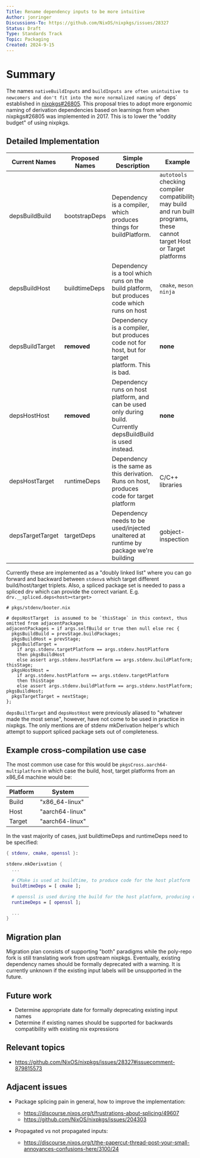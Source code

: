 ```yaml
---
Title: Rename dependency inputs to be more intuitive
Author: jonringer
Discussions-To: https://github.com/NixOS/nixpkgs/issues/28327
Status: Draft
Type: Standards Track
Topic: Packaging
Created: 2024-9-15
---
```


# Summary

The names `nativeBuildInputs` and `buildInputs are often unintuitive to newcomers
and don't fit into the more normalized naming of `deps<Host><Target>` established
in [nixpkgs#26805](https://github.com/NixOS/nixpkgs/pull/26805). This proposal
tries to adopt more ergonomic naming of derivation dependencies based on learnings
from when nixpkgs#26805 was implemented in 2017. This is to lower the "oddity budget"
of using nixpkgs.

## Detailed Implementation

| Current Names    | Proposed Names | Simple Description | Example    |
| --------         | -------        | --------------     | ---------  |
| depsBuildBuild   | bootstrapDeps  | Dependency is a compiler, which produces things for buildPlatform. | `autotools` checking compiler compatibility may build and run built programs, these cannot target Host or Target platforms |
| depsBuildHost    | buildtimeDeps  | Dependency is a tool which runs on the build platform, but produces code which runs on host | `cmake`, `meson`, `ninja` |
| depsBuildTarget  | **removed**    | Dependency is a compiler, but produces code not for host, but for target platform. This is bad. | **none** |
| depsHostHost     | **removed**    | Dependency runs on host platform, and can be used only during build. Currently depsBuildBuild is used instead. | **none** |
| depsHostTarget   | runtimeDeps    | Dependency is the same as this derivation. Runs on host, produces code for target platform | C/C++ libraries |
| depsTargetTarget | targetDeps     | Dependency needs to be used/injected unaltered at runtime by package we're building | gobject-inspection |

Currently these are implemented as a "doubly linked list" where you can go forward and backward
between `stdenv`s which target different build/host/target triplets. Also, a spliced package
set is needed to pass a spliced drv which can provide the correct variant. E.g. `drv.__spliced.deps<host><target>`

```
# pkgs/stdenv/booter.nix

# depsHostTarget  is assumed to be `thisStage` in this context, thus omitted from adjacentPackages
adjacentPackages = if args.selfBuild or true then null else rec {
  pkgsBuildBuild = prevStage.buildPackages;
  pkgsBuildHost = prevStage;
  pkgsBuildTarget =
    if args.stdenv.targetPlatform == args.stdenv.hostPlatform
    then pkgsBuildHost
    else assert args.stdenv.hostPlatform == args.stdenv.buildPlatform; thisStage;
  pkgsHostHost =
    if args.stdenv.hostPlatform == args.stdenv.targetPlatform
    then thisStage
    else assert args.stdenv.buildPlatform == args.stdenv.hostPlatform; pkgsBuildHost;
  pkgsTargetTarget = nextStage;
};
```

`depsBuiltTarget` and `depsHostHost` were previously aliased to "whatever made the most
sense", however, have not come to be used in practice in nixpkgs. The only mentions
are of stdenv mkDerivation helper's which attempt to support spliced package sets
out of completeness.

## Example cross-compilation use case

The most common use case for this would be `pkgsCross.aarch64-multiplatform` in which case the build, host, target platforms from an x86_64 machine would be:

| Platform | System |
| -------- | ------ |
| Build    | "x86_64-linux" |
| Host     | "aarch64-linux" |
| Target   | "aarch64-linux" |

In the vast majority of cases, just buildtimeDeps and runtimeDeps need to be specified:

```nix
{ stdenv, cmake, openssl }:

stdenv.mkDerivation {
  ...

  # CMake is used at buildtime, to produce code for the host platform
  buildtimeDeps = [ cmake ];

  # openssl is used during the build for the host platform, producing code for the target platform
  runtimeDeps = [ openssl ];

  ...
}
```

## Migration plan

Migration plan consists of supporting "both" paradigms while the poly-repo fork
is still translating work from upstream nixpkgs. Eventually, existing dependency
names should be formally deprecated with a warning. It is currently unknown if
the existing input labels will be unsupported in the future.

## Future work

- Determine appropriate date for formally deprecating existing input names
- Determine if existing names should be supported for backwards compatibility with existing nix expressions

## Relevant topics

- https://github.com/NixOS/nixpkgs/issues/28327#issuecomment-879815573

## Adjacent issues

- Package splicing pain in general, how to improve the implementation:
  - https://discourse.nixos.org/t/frustrations-about-splicing/49607
  - https://github.com/NixOS/nixpkgs/issues/204303

- Propagated vs not propagated inputs:
  - https://discourse.nixos.org/t/the-papercut-thread-post-your-small-annoyances-confusions-here/3100/24
